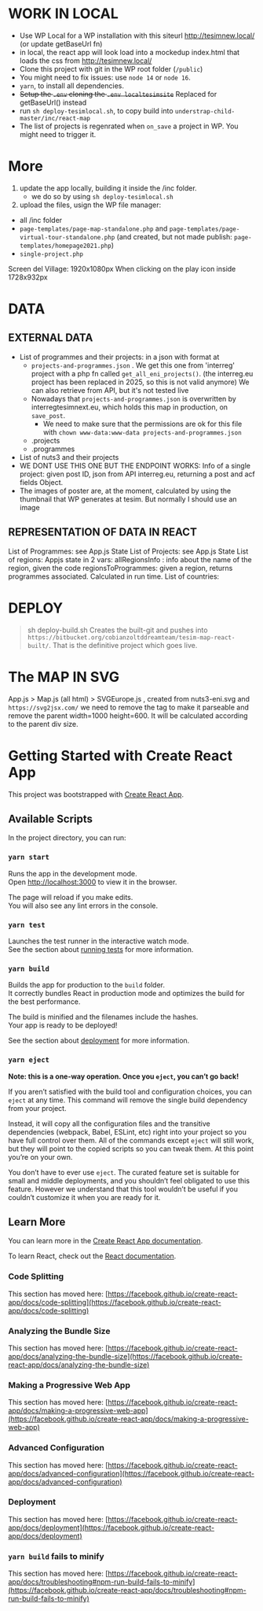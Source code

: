 # WORK IN LOCAL

- Use WP Local for a WP installation with this siteurl http://tesimnew.local/ (or update getBaseUrl fn)
- in local, the react app will look load into a mockedup index.html that loads the css from http://tesimnew.local/
- Clone this project with git in the WP root folder (`/public`)
- You might need to fix issues: use `node 14` or `node 16`.
- `yarn`, to install all dependencies.
- ~~Setup the `.env` cloning the `.env localtesimsite`~~ Replaced for getBaseUrl() instead
- run `sh deploy-tesimlocal.sh`, to copy build into `understrap-child-master/inc/react-map`
- The list of projects is regenrated when `on_save` a project in WP. You might need to trigger it.

# More

1. update the app locally, building it inside the /inc folder.
   - we do so by using `sh deploy-tesimlocal.sh`
2. upload the files, usign the WP file manager:

- all /inc folder
- `page-templates/page-map-standalone.php` and `page-templates/page-virtual-tour-standalone.php` (and created, but not made publish: `page-templates/homepage2021.php`)
- `single-project.php`

Screen del Village: 1920x1080px
When clicking on the play icon inside 1728x932px

# DATA

## EXTERNAL DATA

- List of programmes and their projects: in a json with format at
  - `projects-and-programmes.json` . We get this one from 'interreg' project with a php fn called `get_all_eni_projects()`. (the interreg.eu project has been replaced in 2025, so this is not valid anymore)  We can also retrieve from API, but it's not tested live
  - Nowadays that `projects-and-programmes.json` is overwritten by interregtesimnext.eu, which holds this map in production, on `save_post`.
    - We need to make sure that the permissions are ok for this file with `chown www-data:www-data projects-and-programmes.json`
  - .projects
  - .programmes
- List of nuts3 and their projects
- WE DONT USE THIS ONE BUT THE ENDPOINT WORKS: Info of a single project: given post ID, json from API interreg.eu, returning a post and acf fields Object.
- The images of poster are, at the moment, calculated by using the thumbnail that WP generates at tesim. But normally I should use an image

## REPRESENTATION OF DATA IN REACT

List of Programmes: see App.js State
List of Projects: see App.js State
List of regions: Appjs state in 2 vars:
allRegionsInfo : info about the name of the region, given the code
regionsToProgrammes: given a region, returns programmes associated. Calculated in run time.
List of countries:

# DEPLOY

> sh deploy-build.sh
> Creates the built-git and pushes into `https://bitbucket.org/cobianzoltddreamteam/tesim-map-react-built/`. That is the definitive project which goes live.

# The MAP IN SVG

App.js > Map.js (all html) > SVGEurope.js , created from nuts3-eni.svg
and `https://svg2jsx.com/`
we need to remove the <def> tag to make it parseable
and remove the parent width=1000 height=600. It will be calculated according to the parent div size.

# Getting Started with Create React App

This project was bootstrapped with [Create React App](https://github.com/facebook/create-react-app).

## Available Scripts

In the project directory, you can run:

### `yarn start`

Runs the app in the development mode.\
Open [http://localhost:3000](http://localhost:3000) to view it in the browser.

The page will reload if you make edits.\
You will also see any lint errors in the console.

### `yarn test`

Launches the test runner in the interactive watch mode.\
See the section about [running tests](https://facebook.github.io/create-react-app/docs/running-tests) for more information.

### `yarn build`

Builds the app for production to the `build` folder.\
It correctly bundles React in production mode and optimizes the build for the best performance.

The build is minified and the filenames include the hashes.\
Your app is ready to be deployed!

See the section about [deployment](https://facebook.github.io/create-react-app/docs/deployment) for more information.

### `yarn eject`

**Note: this is a one-way operation. Once you `eject`, you can’t go back!**

If you aren’t satisfied with the build tool and configuration choices, you can `eject` at any time. This command will remove the single build dependency from your project.

Instead, it will copy all the configuration files and the transitive dependencies (webpack, Babel, ESLint, etc) right into your project so you have full control over them. All of the commands except `eject` will still work, but they will point to the copied scripts so you can tweak them. At this point you’re on your own.

You don’t have to ever use `eject`. The curated feature set is suitable for small and middle deployments, and you shouldn’t feel obligated to use this feature. However we understand that this tool wouldn’t be useful if you couldn’t customize it when you are ready for it.

## Learn More

You can learn more in the [Create React App documentation](https://facebook.github.io/create-react-app/docs/getting-started).

To learn React, check out the [React documentation](https://reactjs.org/).

### Code Splitting

This section has moved here: [https://facebook.github.io/create-react-app/docs/code-splitting](https://facebook.github.io/create-react-app/docs/code-splitting)

### Analyzing the Bundle Size

This section has moved here: [https://facebook.github.io/create-react-app/docs/analyzing-the-bundle-size](https://facebook.github.io/create-react-app/docs/analyzing-the-bundle-size)

### Making a Progressive Web App

This section has moved here: [https://facebook.github.io/create-react-app/docs/making-a-progressive-web-app](https://facebook.github.io/create-react-app/docs/making-a-progressive-web-app)

### Advanced Configuration

This section has moved here: [https://facebook.github.io/create-react-app/docs/advanced-configuration](https://facebook.github.io/create-react-app/docs/advanced-configuration)

### Deployment

This section has moved here: [https://facebook.github.io/create-react-app/docs/deployment](https://facebook.github.io/create-react-app/docs/deployment)

### `yarn build` fails to minify

This section has moved here: [https://facebook.github.io/create-react-app/docs/troubleshooting#npm-run-build-fails-to-minify](https://facebook.github.io/create-react-app/docs/troubleshooting#npm-run-build-fails-to-minify)
